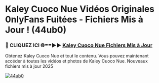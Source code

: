 # Kaley Cuoco Nue Vidéos Originales 0nlyFans Fuitées - Fichiers Mis à Jour ! (44ub0)

<h3>🔴 CLIQUEZ ICI 🌐==►► <a href="https://tinyurl.com/2pmr4ezf" rel="nofollow">Kaley Cuoco Nue Fichiers Mis à Jour</a></h3>

Obtenez Kaley Cuoco Nue et tout le contenu. Vous pouvez maintenant accéder à toutes les vidéos et photos de Kaley Cuoco Nue. Nouveaux fichiers mis à jour 2025

[![44ub0](https://i.imgur.com/6SNvagu.gif)](https://tinyurl.com/2pmr4ezf)
